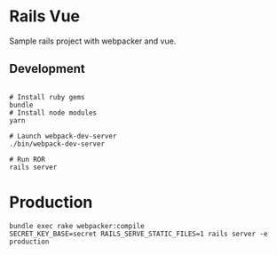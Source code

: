 # Rails Vue
Sample rails project with webpacker and vue.

## Development
```shell

# Install ruby gems
bundle
# Install node modules
yarn

# Launch webpack-dev-server
./bin/webpack-dev-server

# Run ROR
rails server
```

# Production
```shell
bundle exec rake webpacker:compile
SECRET_KEY_BASE=secret RAILS_SERVE_STATIC_FILES=1 rails server -e production
```

